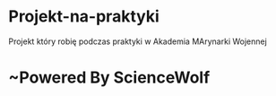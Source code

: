 # Projekt-na-praktyki
Projekt który robię podczas praktyki w Akademia MArynarki Wojennej 

# ~Powered By ScienceWolf
